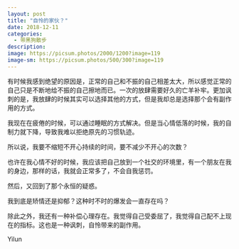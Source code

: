 ```yaml
---
layout: post
title: "自怜的家伙？"
date: 2018-12-11
categories:
  - 带黑狗散步
description:
image: https://picsum.photos/2000/1200?image=119
image-sm: https://picsum.photos/500/300?image=119
---
```

有时候我感到绝望的原因是，正常的自己和不振的自己相差太大，所以感觉正常的自己只是不断地给不振的自己擦地而已。一次的放肆需要好久的亡羊补牢。更加讽刺的是，我放肆的时候其实可以选择其他的方式，但是我却总是选择那个会有副作用的方式。

我现在在疲倦的时候，可以通过睡眠的方式<!--break-->解决。但是当心情低落的时候，我的自制力就下降，导致我难以拒绝原先的习惯轨迹。

所以说，我要不缩短不开心持续的时间，要不减少不开心的次数？

也许在我心情不好的时候，我应该把自己放到一个社交的环境里，有一个朋友在我的身边，那样的话，我就会正常多了，不会自我惩罚。

然后，又回到了那个永恒的疑惑。

我到底是矫情还是抑郁？这种时不时的爆发会一直存在吗？

除此之外，我还有一种补偿心理存在。我觉得自己受委屈了，我觉得自己配不上现在的指标。这也是一种讽刺，自怜带来的副作用。

Yilun